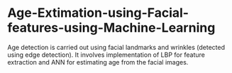 # Age-Extimation-using-Facial-features-using-Machine-Learning
Age detection is carried out using facial landmarks and wrinkles (detected using edge detection). It involves implementation of LBP for feature extraction and ANN for estimating age from the facial images.

